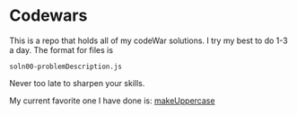 
# Codewars

This is a repo that holds all of my codeWar solutions. I try my best to do 1-3 a day.
The format for files is 
```
soln00-problemDescription.js
```
Never too late to sharpen your skills.

My current favorite one I have done is: [makeUppercase](./soln02-makeUpperCase.js)
